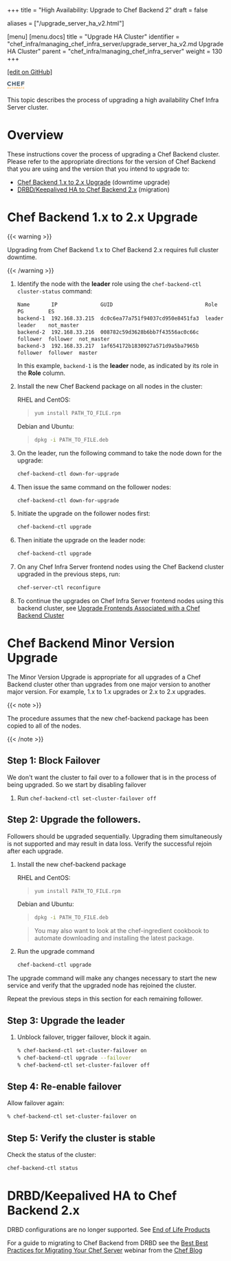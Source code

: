 +++
title = "High Availability: Upgrade to Chef Backend 2"
draft = false

aliases = ["/upgrade_server_ha_v2.html"]

[menu]
  [menu.docs]
    title = "Upgrade HA Cluster"
    identifier = "chef_infra/managing_chef_infra_server/upgrade_server_ha_v2.md Upgrade HA Cluster"
    parent = "chef_infra/managing_chef_infra_server"
    weight = 130
+++    

[\[edit on GitHub\]](https://github.com/chef/chef-web-docs/blob/master/content/upgrade_server_ha_v2.md)

<img src="/images/chef_automate_full.png" width="40" height="17" alt="image" />

This topic describes the process of upgrading a high availability Chef
Infra Server cluster.

Overview
========

These instructions cover the process of upgrading a Chef Backend
cluster. Please refer to the appropriate directions for the version of
Chef Backend that you are using and the version that you intend to
upgrade to:

-   [Chef Backend 1.x to 2.x Upgrade](#chef-backend-1.x-to-2.x-upgrade)
    (downtime upgrade)
-   [DRBD/Keepalived HA to Chef Backend
    2.x](#drbdkeepalived-ha-to-chef-backend-2.x) (migration)

Chef Backend 1.x to 2.x Upgrade
===============================

{{< warning >}}

Upgrading from Chef Backend 1.x to Chef Backend 2.x requires full
cluster downtime.

{{< /warning >}}

1.  Identify the node with the **leader** role using the
    `chef-backend-ctl cluster-status` command:

    ``` none
    Name       IP              GUID                              Role      PG        ES
    backend-1  192.168.33.215  dc0c6ea77a751f94037cd950e8451fa3  leader    leader    not_master
    backend-2  192.168.33.216  008782c59d3628b6bb7f43556ac0c66c  follower  follower  not_master
    backend-3  192.168.33.217  1af654172b1830927a571d9a5ba7965b  follower  follower  master
    ```

    In this example, `backend-1` is the **leader** node, as indicated by
    its role in the **Role** column.

2.  Install the new Chef Backend package on all nodes in the cluster:

    RHEL and CentOS:

    > ``` bash
    > yum install PATH_TO_FILE.rpm
    > ```

    Debian and Ubuntu:

    > ``` bash
    > dpkg -i PATH_TO_FILE.deb
    > ```

3.  On the leader, run the following command to take the node down for
    the upgrade:

    ``` bash
    chef-backend-ctl down-for-upgrade
    ```

4.  Then issue the same command on the follower nodes:

    ``` bash
    chef-backend-ctl down-for-upgrade
    ```

5.  Initiate the upgrade on the follower nodes first:

    ``` bash
    chef-backend-ctl upgrade
    ```

6.  Then initiate the upgrade on the leader node:

    ``` bash
    chef-backend-ctl upgrade
    ```

7.  On any Chef Infra Server frontend nodes using the Chef Backend
    cluster upgraded in the previous steps, run:

    ``` bash
    chef-server-ctl reconfigure
    ```

8.  To continue the upgrades on Chef Infra Server frontend nodes using
    this backend cluster, see [Upgrade Frontends Associated with a Chef
    Backend
    Cluster](https://docs.chef.io/install_server_ha.html#upgrading-chef-infra-server-on-the-frontend-machines)

Chef Backend Minor Version Upgrade
==================================

The Minor Version Upgrade is appropriate for all upgrades of a Chef
Backend cluster other than upgrades from one major version to another
major version. For example, 1.x to 1.x upgrades or 2.x to 2.x upgrades.

{{< note >}}

The procedure assumes that the new chef-backend package has been copied
to all of the nodes.

{{< /note >}}

Step 1: Block Failover
----------------------

We don't want the cluster to fail over to a follower that is in the
process of being upgraded. So we start by disabling failover

1.  Run `chef-backend-ctl set-cluster-failover off`

Step 2: Upgrade the followers.
------------------------------

Followers should be upgraded sequentially. Upgrading them simultaneously
is not supported and may result in data loss. Verify the successful
rejoin after each upgrade.

1.  Install the new chef-backend package

    RHEL and CentOS:

    > ``` bash
    > yum install PATH_TO_FILE.rpm
    > ```

    Debian and Ubuntu:

    > ``` bash
    > dpkg -i PATH_TO_FILE.deb
    > ```

    > You may also want to look at the chef-ingredient cookbook to
    > automate downloading and installing the latest package.

2.  Run the upgrade command

    ``` bash
    chef-backend-ctl upgrade
    ```

The upgrade command will make any changes necessary to start the new
service and verify that the upgraded node has rejoined the cluster.

Repeat the previous steps in this section for each remaining follower.

Step 3: Upgrade the leader
--------------------------

1.  Unblock failover, trigger failover, block it again.

    ``` bash
    % chef-backend-ctl set-cluster-failover on
    % chef-backend-ctl upgrade --failover
    % chef-backend-ctl set-cluster-failover off
    ```

Step 4: Re-enable failover
--------------------------

Allow failover again:

``` bash
% chef-backend-ctl set-cluster-failover on
```

Step 5: Verify the cluster is stable
------------------------------------

Check the status of the cluster:

``` bash
chef-backend-ctl status
```

DRBD/Keepalived HA to Chef Backend 2.x
======================================

DRBD configurations are no longer supported. See [End of Life
Products](https://docs.chef.io/versions.html#end-of-life-eol-products)

For a guide to migrating to Chef Backend from DRBD see the [Best Best
Practices for Migrating Your Chef
Server](https://blog.chef.io/2018/04/06/best-practices-for-migrating-your-chef-server/)
webinar from the [Chef Blog](https://blog.chef.io/)
